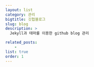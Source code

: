 ```yaml
---
layout: list
category: 관리
bigtitle: 깃헙블로그
slug: blog
description: >
  Jekyll과 테마를 이용한 github blog 관리

related_posts:
    -
list: true
order: 1
---
```


